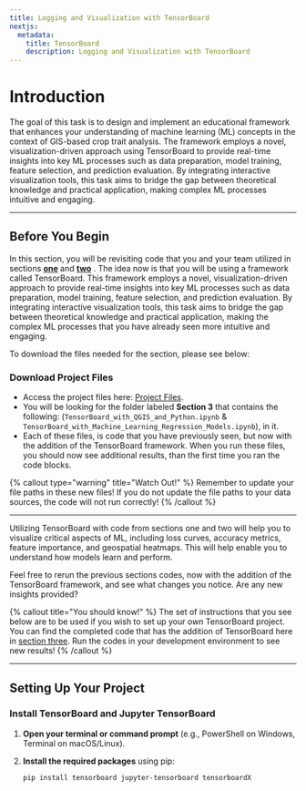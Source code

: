 ```yaml
---
title: Logging and Visualization with TensorBoard
nextjs:
  metadata:
    title: TensorBoard
    description: Logging and Visualization with TensorBoard
---
```


# Introduction

The goal of this task is to design and implement an educational framework that enhances your understanding of machine learning (ML) concepts in the context of GIS-based crop trait analysis. The framework employs a novel, visualization-driven approach using TensorBoard to provide real-time insights into key ML processes such as data preparation, model training, feature selection, and prediction evaluation. By integrating interactive visualization tools, this task aims to bridge the gap between theoretical knowledge and practical application, making complex ML processes intuitive and engaging.

---

## Before You Begin

In this section, you will be revisiting code that you and your team utilized in sections [**one**](/docs/heatmap-generation) and [**two**](/docs/machine-learning) . The idea now is that you will be using a framework called TensorBoard. This framework employs a novel, visualization-driven approach to provide real-time insights into key ML processes such as data preparation, model training, feature selection, and prediction evaluation. By integrating interactive visualization tools, this task aims to bridge the gap between theoretical knowledge and practical application, making the complex ML processes that you have already seen more intuitive and engaging.

To download the files needed for the section, please see below:

### Download Project Files

- Access the project files here: [Project Files](https://drive.google.com/drive/folders/1tVPbNnlWsZem3CviXxUAObnSZgv9GWk3).
- You will be looking for the folder labeled **Section 3** that contains the following: (`TensorBoard_with_QGIS_and_Python.ipynb` &
  `TensorBoard_with_Machine_Learning_Regression_Models.ipynb`), in it.
- Each of these files, is code that you have previously seen, but now with the addition of the TensorBoard framework. When you run these files, you should now see additional results, than the first time you ran the code blocks.

{% callout type="warning" title="Watch Out!" %}
Remember to update your file paths in these new files! If you do not update the file paths to your data sources, the code will not run correctly!
{% /callout %}

---

Utilizing TensorBoard with code from sections one and two will help you to visualize critical aspects of ML, including loss curves, accuracy metrics, feature importance, and geospatial heatmaps. This will help enable you to understand how models learn and perform.

Feel free to rerun the previous sections codes, now with the addition of the TensorBoard framework, and see what changes you notice. Are any new insights provided?

{% callout title="You should know!" %}
The set of instructions that you see below are to be used if you wish to set up your _own_ TensorBoard project. You can find the completed code that has the addition of TensorBoard here in [section three](https://drive.google.com/drive/folders/1tVPbNnlWsZem3CviXxUAObnSZgv9GWk3). Run the codes in your development environment to see new results!
{% /callout %}

---

## Setting Up Your Project

### Install TensorBoard and Jupyter TensorBoard

1. **Open your terminal or command prompt** (e.g., PowerShell on Windows, Terminal on macOS/Linux).

2. **Install the required packages** using pip:
   ```bash
   pip install tensorboard jupyter-tensorboard tensorboardX
   ```
